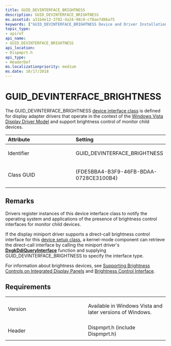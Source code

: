 ```yaml
---
title: GUID_DEVINTERFACE_BRIGHTNESS
description: GUID_DEVINTERFACE_BRIGHTNESS
ms.assetid: a31b4e12-3702-4a24-98c0-cf8ae7d86a75
keywords: ["GUID_DEVINTERFACE_BRIGHTNESS Device and Driver Installation"]
topic_type:
- apiref
api_name:
- GUID_DEVINTERFACE_BRIGHTNESS
api_location:
- Dispmprt.h
api_type:
- HeaderDef
ms.localizationpriority: medium
ms.date: 10/17/2018
---
```


# GUID_DEVINTERFACE_BRIGHTNESS


The GUID_DEVINTERFACE_BRIGHTNESS [device interface class](./overview-of-device-interface-classes.md) is defined for display adapter drivers that operate in the context of the [Windows Vista Display Driver Model](../display/windows-vista-display-driver-model-design-guide.md) and support brightness control of monitor child devices.

<table>
<colgroup>
<col width="50%" />
<col width="50%" />
</colgroup>
<thead>
<tr class="header">
<th align="left">Attribute</th>
<th align="left">Setting</th>
</tr>
</thead>
<tbody>
<tr class="odd">
<td align="left"><p>Identifier</p></td>
<td align="left"><p>GUID_DEVINTERFACE_BRIGHTNESS</p></td>
</tr>
<tr class="even">
<td align="left"><p>Class GUID</p></td>
<td align="left"><p>{FDE5BBA4-B3F9-46FB-BDAA-0728CE3100B4}</p></td>
</tr>
</tbody>
</table>

 

Remarks
-------

Drivers register instances of this device interface class to notify the operating system and applications of the presence of brightness control interfaces for monitor child devices.

If the display miniport driver supports a direct-call brightness control interface for this [device setup class](./overview-of-device-setup-classes.md), a kernel-mode component can retrieve the direct-call interface by calling the miniport driver's [**DxgkDdiQueryInterface**](/windows-hardware/drivers/ddi/dispmprt/nc-dispmprt-dxgkddi_query_interface) function and supplying GUID_DEVINTERFACE_BRIGHTNESS to specify the interface type.

For information about brightness devices, see [Supporting Brightness Controls on Integrated Display Panels](../display/supporting-brightness-controls-on-integrated-display-panels.md) and [Brightness Control Interface](/windows-hardware/drivers/ddi/index).

Requirements
------------

<table>
<colgroup>
<col width="50%" />
<col width="50%" />
</colgroup>
<tbody>
<tr class="odd">
<td align="left"><p>Version</p></td>
<td align="left"><p>Available in Windows Vista and later versions of Windows.</p></td>
</tr>
<tr class="even">
<td align="left"><p>Header</p></td>
<td align="left">Dispmprt.h (include Dispmprt.h)</td>
</tr>
</tbody>
</table>

 

